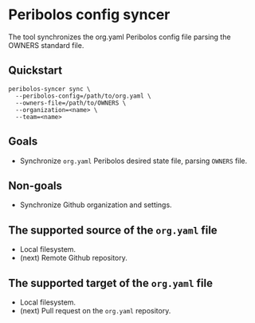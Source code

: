# Peribolos config syncer

The tool synchronizes the org.yaml Peribolos config file parsing the OWNERS standard file.

## Quickstart

```shell
peribolos-syncer sync \
  --peribolos-config=/path/to/org.yaml \
  --owners-file=/path/to/OWNERS \
  --organization=<name> \
  --team=<name>
```

## Goals

- Synchronize `org.yaml` Peribolos desired state file, parsing `OWNERS` file.

## Non-goals

- Synchronize Github organization and settings.

## The supported source of the `org.yaml` file

- Local filesystem.
- (next) Remote Github repository.

## The supported target of the `org.yaml` file

- Local filesystem.
- (next) Pull request on the `org.yaml` repository.

